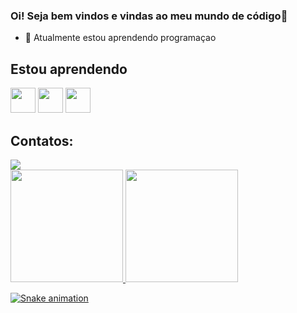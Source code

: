 ### Oi! Seja bem vindos e vindas ao meu mundo de código👋

- 🌱 Atualmente estou aprendendo programaçao

## Estou aprendendo

<img src="https://cdn.jsdelivr.net/gh/devicons/devicon/icons/git/git-original.svg" width="40" height="40"/>
<img src="https://cdn.jsdelivr.net/gh/devicons/devicon/icons/java/java-original.svg" width="40" height="40"/> 
<img src="https://cdn.jsdelivr.net/gh/devicons/devicon/icons/linux/linux-original.svg" width="40" height="40"/>

## Contatos:

<div>
<a href="https://www.linkedin.com/in/ayanara" target="_blank"><img src="https://img.shields.io/badge/-LinkedIn-%230077B5?style=for-the-badge&logo=linkedin&logoColor=white" target="_blank"></a>   
</div>

<div>
<a href="https://github.com/ayanara">
<img height="180em" src="https://github-readme-stats.vercel.app/api/top-langs/?username=ayanara&layout=compact&langs_count=7&theme=dracula"/>
<img height="180em" src="https://github-readme-stats.vercel.app/api?username=ayanara&show_icons=true&theme=dracula&include_all_commits=true&count_private=true"/>
</div>
  
  
  ![Snake animation](https://github.com/ayanara/ayanara/blob/output/github-contribution-grid-snake.svg)
